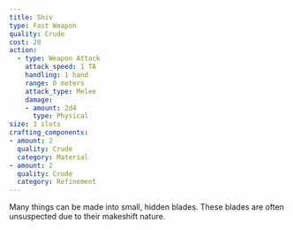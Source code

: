 ```yaml
---
title: Shiv
type: Fast Weapon
quality: Crude 
cost: 20
action:
  - type: Weapon Attack
    attack_speed: 1 TA
    handling: 1 hand 
    range: 0 meters
    attack_type: Melee 
    damage:
    - amount: 2d4
      type: Physical
size: 3 slots
crafting_components: 
- amount: 2
  quality: Crude
  category: Material
- amount: 2
  quality: Crude
  category: Refinement
---
```

Many things can be made into small, hidden blades. These blades are often unsuspected due to their makeshift nature.
